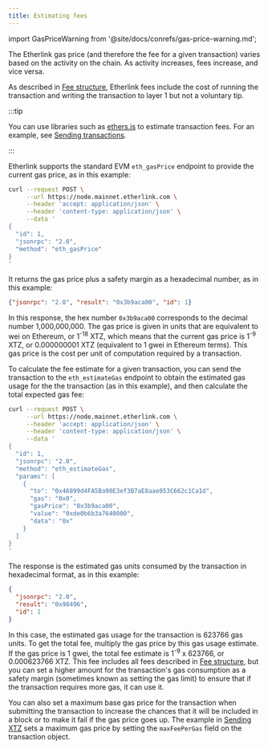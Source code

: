 ```yaml
---
title: Estimating fees
---
```


import GasPriceWarning from '@site/docs/conrefs/gas-price-warning.md';

The Etherlink gas price (and therefore the fee for a given transaction) varies based on the activity on the chain.
As activity increases, fees increase, and vice versa.

As described in [Fee structure](/network/fees), Etherlink fees include the cost of running the transaction and writing the transaction to layer 1 but not a voluntary tip.

:::tip

You can use libraries such as [ethers.js](https://docs.ethers.org/v6/) to estimate transaction fees.
For an example, see [Sending transactions](/building-on-etherlink/transactions).

:::

Etherlink supports the standard EVM `eth_gasPrice` endpoint to provide the current gas price, as in this example:

```bash
curl --request POST \
     --url https://node.mainnet.etherlink.com \
     --header 'accept: application/json' \
     --header 'content-type: application/json' \
     --data '
{
  "id": 1,
  "jsonrpc": "2.0",
  "method": "eth_gasPrice"
}
'
```

It returns the gas price plus a safety margin as a hexadecimal number, as in this example:

```json
{"jsonrpc": "2.0", "result": "0x3b9aca00", "id": 1}
```

In this response, the hex number `0x3b9aca00` corresponds to the decimal number 1,000,000,000.
The gas price is given in units that are equivalent to wei on Ethereum, or 1<sup>-18</sup> XTZ, which means that the current gas price is 1<sup>-9</sup> XTZ, or 0.000000001 XTZ (equivalent to 1 gwei in Ethereum terms).
This gas price is the cost per unit of computation required by a transaction.

<GasPriceWarning />

To calculate the fee estimate for a given transaction, you can send the transaction to the `eth_estimateGas` endpoint to obtain the estimated gas usage for the the transaction (as in this example), and then calculate the total expected gas fee:

```bash
curl --request POST \
     --url https://node.mainnet.etherlink.com \
     --header 'accept: application/json' \
     --header 'content-type: application/json' \
     --data '
{
  "id": 1,
  "jsonrpc": "2.0",
  "method": "eth_estimateGas",
  "params": [
    {
      "to": "0x46899d4FA5Ba90E3ef3B7aE8aae053C662c1Ca1d",
      "gas": "0x0",
      "gasPrice": "0x3b9aca00",
      "value": "0xde0b6b3a7640000",
      "data": "0x"
    }
  ]
}
'
```

The response is the estimated gas units consumed by the transaction in hexadecimal format, as in this example:

```json
{
  "jsonrpc": "2.0",
  "result": "0x98496",
  "id": 1
}
```

In this case, the estimated gas usage for the transaction is 623766 gas units.
To get the total fee, multiply the gas price by this gas usage estimate.
If the gas price is 1 gwei, the total fee estimate is 1<sup>-9</sup> x 623766, or 0.000623766 XTZ.
This fee includes all fees described in [Fee structure](/network/fees), but you can set a higher amount for the transaction's gas consumption as a safety margin (sometimes known as setting the gas limit) to ensure that if the transaction requires more gas, it can use it.

You can also set a maximum base gas price for the transaction when submitting the transaction to increase the chances that it will be included in a block or to make it fail if the gas price goes up.
The example in [Sending XTZ](/building-on-etherlink/transactions#sending-xtz) sets a maximum gas price by setting the `maxFeePerGas` field on the transaction object.
